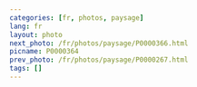 ```yaml
---
categories: [fr, photos, paysage]
lang: fr
layout: photo
next_photo: /fr/photos/paysage/P0000366.html
picname: P0000364
prev_photo: /fr/photos/paysage/P0000267.html
tags: []
---
```

